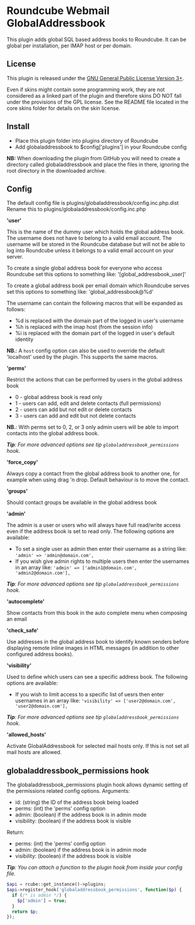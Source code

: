 Roundcube Webmail GlobalAddressbook
===================================
This plugin adds global SQL based address books to Roundcube. It can be
global per installation, per IMAP host or per domain.

License
-------
This plugin is released under the [GNU General Public License Version 3+][gpl].

Even if skins might contain some programming work, they are not considered
as a linked part of the plugin and therefore skins DO NOT fall under the
provisions of the GPL license. See the README file located in the core skins
folder for details on the skin license.

Install
-------
* Place this plugin folder into plugins directory of Roundcube
* Add globaladdressbook to $config['plugins'] in your Roundcube config

**NB:** When downloading the plugin from GitHub you will need to create a
directory called globaladdressbook and place the files in there, ignoring the
root directory in the downloaded archive.

Config
------
The default config file is plugins/globaladdressbook/config.inc.php.dist
Rename this to plugins/globaladdressbook/config.inc.php

**'user'**

This is the name of the dummy user which holds the global address book.
The username does not have to belong to a valid email account. The username
will be stored in the Roundcube database but will not be able to log into
Roundcube unless it belongs to a valid email account on your server.

To create a single global address book for everyone who access Roundcube set
this options to something like: '[global_addressbook_user]'

To create a global address book per email domain which Roundcube serves set
this options to something like: 'global_addressbook@%d'

The username can contain the following macros that will be expanded as
follows:
* %d is replaced with the domain part of the logged in user's username
* %h is replaced with the imap host (from the session info)
* %i is replaced with the domain part of the logged in user's default identity

**NB.**: A `host` config option can also be used to override the default
'localhost' used by the plugin. This supports the same macros.

**'perms'**

Restrict the actions that can be performed by users in the global address book
* 0 - global address book is read only
* 1 - users can add, edit and delete contacts (full permissions)
* 2 - users can add but not edit or delete contacts
* 3 - users can add and edit but not delete contacts

**NB.**: With perms set to 0, 2, or 3 only admin users will be able to import
contacts into the global address book.

_**Tip**: For more advanced options see tip `globaladdressbook_permissions` hook._

**'force_copy'**

Always copy a contact from the global address book to another one, for example
when using drag 'n drop. Default behaviour is to move the contact.

**'groups'**

Should contact groups be available in the global address book

**'admin'**

The admin is a user or users who will always have full read/write access even
if the address book is set to read only. The following options are available:
* To set a single user as admin then enter their username as a string like:
  `'admin' => 'admin@domain.com',`
* If you wish give admin rights to multiple users then enter the usernames in
  an array like: `'admin' => ['admin1@domain.com', 'admin2@domain.com'],`

_**Tip**: For more advanced options see tip `globaladdressbook_permissions` hook._

**'autocomplete'**

Show contacts from this book in the auto complete menu when composing an email

**'check_safe'**

Use addresses in the global address book to identify known senders before
displaying remote inline images in HTML messages (in addition to other
configured address books).

**'visibility'**

Used to define which users can see a specific address book. The following
options are available:
* If you wish to limit access to a specific list of uesrs then enter usernames
  in an array like: `'visibility' => ['user2@domain.com', 'user2@domain.com'],`

_**Tip**: For more advanced options see tip `globaladdressbook_permissions` hook._

**'allowed_hosts'**

Activate GlobalAddressbook for selected mail hosts only. If this is not set all
mail hosts are allowed.

globaladdressbook_permissions hook
----------------------------------
The globaladdressbook_permissions plugin hook allows dynamic setting of the
permissions related config options.
Arguments:
* id: (string) the ID of the address book being loaded
* perms: (int) the 'perms' config option
* admin: (boolean) if the address book is in admin mode
* visibility: (boolean) if the address book is visible

Return:
* perms: (int) the 'perms' config option
* admin: (boolean) if the address book is in admin mode
* visibility: (boolean) if the address book is visible

_**Tip**: You can attach a function to the plugin hook from inside your config file._
```php
$api = rcube::get_instance()->plugins;
$api->register_hook('globaladdressbook_permissions', function($p) {
  if (/* is admin */) {
    $p['admin'] = true;
  }
  return $p;
});
```

[gpl]: https://www.gnu.org/licenses/gpl.html